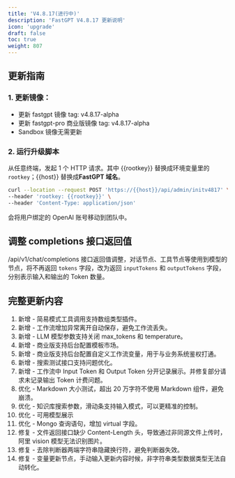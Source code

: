 ```yaml
---
title: 'V4.8.17(进行中)'
description: 'FastGPT V4.8.17 更新说明'
icon: 'upgrade'
draft: false
toc: true
weight: 807
---
```


## 更新指南

### 1. 更新镜像：

- 更新 fastgpt 镜像 tag: v4.8.17-alpha
- 更新 fastgpt-pro 商业版镜像 tag: v4.8.17-alpha
- Sandbox 镜像无需更新


### 2. 运行升级脚本

从任意终端，发起 1 个 HTTP 请求。其中 {{rootkey}} 替换成环境变量里的 `rootkey`；{{host}} 替换成**FastGPT 域名**。

```bash
curl --location --request POST 'https://{{host}}/api/admin/initv4817' \
--header 'rootkey: {{rootkey}}' \
--header 'Content-Type: application/json'
```

会将用户绑定的 OpenAI 账号移动到团队中。


## 调整 completions 接口返回值

/api/v1/chat/completions 接口返回值调整，对话节点、工具节点等使用到模型的节点，将不再返回 `tokens` 字段，改为返回 `inputTokens` 和 `outputTokens` 字段，分别表示输入和输出的 Token 数量。

## 完整更新内容

1. 新增 - 简易模式工具调用支持数组类型插件。
2. 新增 - 工作流增加异常离开自动保存，避免工作流丢失。
3. 新增 - LLM 模型参数支持关闭 max_tokens 和 temperature。
4. 新增 - 商业版支持后台配置模板市场。
5. 新增 - 商业版支持后台配置自定义工作流变量，用于与业务系统鉴权打通。
6. 新增 - 搜索测试接口支持问题优化。
7. 新增 - 工作流中 Input Token 和 Output Token 分开记录展示。并修复部分请求未记录输出 Token 计费问题。
8. 优化 - Markdown 大小测试，超出 20 万字符不使用 Markdown 组件，避免崩溃。
9. 优化 - 知识库搜索参数，滑动条支持输入模式，可以更精准的控制。
10. 优化 - 可用模型展示
11. 优化 - Mongo 查询语句，增加 virtual 字段。
12. 修复 - 文件返回接口缺少 Content-Length 头，导致通过非同源文件上传时，阿里 vision 模型无法识别图片。
13. 修复 - 去除判断器两端字符串隐藏换行符，避免判断器失效。
14. 修复 - 变量更新节点，手动输入更新内容时候，非字符串类型数据类型无法自动转化。